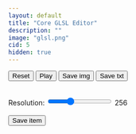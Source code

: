 ```yaml
---
layout: default
title: "Core GLSL Editor"
description: ""
image: "glsl.png"
cid: 5
hidden: true
---
```


<style>
input[type="text"] {
  margin: 8px 0;
}
input[type="range"] {
  accent-color: var(--md-sys-color-primary-container);
}
input[type="range"]:focus {
  outline: none;
}
#items {
  display: flex;
  flex-direction: column;
  gap: 8px;
}
#items .item {
  display: flex;
  flex-direction: row;
  width: 100%;
  height: 64px;
  padding: 8px;
  gap: 8px;
  outline: 1px solid var(--md-sys-color-outline-variant);
  border-radius: 16px;
}
#items .item .image {
  height: 100%;
  aspect-ratio: 1;
  border-radius: 8px;
}
#items .item .name {
  display: flex;
  align-items: center;
  max-width: 100%;
  margin: 0 auto;
  text-overflow: ellipsis;
  overflow: hidden;
  white-space: nowrap;
}
#items .item .open, #items .item .del, #items .item .btns {
  display: flex;
  justify-content: center;
  align-items: center;
  height: 100%;
  aspect-ratio: 1;
  user-select: none;
}
#items .item .open, #items .item .del {
  outline: 1px solid var(--md-sys-color-outline-variant);
  border-radius: 8px;
}
#items .item .btns {
  flex-direction: column;
  padding: 4px 0;
  gap: 4px;
}
#items .item .btns div {
  display: flex;
  justify-content: center;
  align-items: center;
  width: 100%;
  height: 100%;
  outline: 1px solid var(--md-sys-color-outline-variant);
}
#items .item .btns div:nth-child(1) {
  border-radius: 8px 8px 4px 4px;
}
#items .item .btns div:nth-child(2) {
  border-radius: 4px 4px 8px 8px;
}
</style>

<canvas width="256" height="256" class="canvas_1x1 pixelated"></canvas>
<button onclick="gl.time=0;gl.ctx.uniform1f(gl.tLoc,gl.time*0.001);gl.ctx.drawArrays(gl.ctx.TRIANGLE_STRIP,0,4);">Reset</button>
<button onclick="gl.pause=!gl.pause;this.innerText=gl.pause?'Play':'Stop'">Play</button>
<button id="save_img">Save img</button>
<button id="save_txt">Save txt</button>
<br>
<div id="editor"></div>
<div id="error" class="info-error"></div>
<br>
Resolution: <input id="res" type="range" min="7" max="10" step="1" value="8">
<span id="resv">256</span>
<br>
<br>
<button id="save_item">Save item</button>
<br>
<div id="items"></div>

<script src="./js/storage.js?{{site.time|date:'%s%N'}}"></script>
<script src="./js/highlighter.js?{{site.time|date:'%s%N'}}"></script>
<script src="./js/core_editor.js?{{site.time|date:'%s%N'}}"></script>
<script src="./js/offscreen.js?{{site.time|date:'%s%N'}}"></script>

<script>
"use strict";

const gl = {};

gl.canvas = document.querySelector("canvas");
gl.ctx = gl.canvas.getContext("webgl2",{ preserveDrawingBuffer:true });
gl.pg = gl.ctx.createProgram();
gl.vs = gl.ctx.createShader(gl.ctx.VERTEX_SHADER);
gl.fs = gl.ctx.createShader(gl.ctx.FRAGMENT_SHADER);
gl.ctx.attachShader(gl.pg,gl.vs);
gl.ctx.attachShader(gl.pg,gl.fs);

gl.VS = `#version 300 es
in vec4 p;

uniform vec3 r;

void main() {
  gl_PointSize = r.x;
  gl_Position = p;
}`;

gl.FS1 = `#version 300 es
precision highp float;
precision highp int;
out vec4 fragColor;

uniform vec3 r;
uniform float t;

#define f float
#define f2 vec2
#define f3 vec3
#define f4 vec4
#define i int
#define i2 ivec2
#define i3 ivec3
#define i4 ivec4
#define b bool
#define b2 bvec2
#define b3 bvec3
#define b4 bvec4
#define m mat2
#define m3 mat3
#define m4 mat4

#define d2r 3.14159265/180.0

float dither[16] = float[16](
  0.0,8.0,2.0,10.0,
  12.0,4.0,14.0,6.0,
  3.0,11.0,1.0,9.0,
  15.0,7.0,13.0,5.0
);

int palsh[96] = int[96](
  0,20,1,2,20,4,5,6,4,8,9,10,16,12,13,11,20,16,17,18,0,20,21,22,20,24,25,26,9,28,15,27,0,1,2,3,4,5,6,7,8,9,10,11,12,13,14,15,16,17,18,19,20,21,22,23,24,25,26,27,28,29,30,31,20,2,3,3,5,6,7,31,9,10,11,15,13,14,15,30,17,18,19,3,21,22,23,19,25,26,27,31,29,30,3,3
);

vec3 palette[32] = vec3[32](
  vec3( 29,  24,  38), vec3(139, 127, 176), vec3(195, 190, 229), vec3(255, 232, 233),
  vec3(101,  38,  78), vec3(160,  26,  61), vec3(222,  27,  69), vec3(242,  99, 123),
  vec3(139,  63,  57), vec3(187,  69,  49), vec3(239,  93,  14), vec3(255, 149,   0),
  vec3(  0, 160,  61), vec3( 18, 213,   0), vec3(180, 216,   0), vec3(255, 195,  31),
  vec3(  0, 110, 105), vec3(  0, 174, 133), vec3(  0, 218, 167), vec3( 79, 214, 255),
  vec3( 43,  39,  84), vec3( 60,  81, 175), vec3( 24, 136, 222), vec3(  0, 169, 225),
  vec3( 89,  60, 151), vec3(137,  68, 207), vec3(180,  74, 255), vec3(233,  89, 255),
  vec3(231, 135, 109), vec3(255, 186, 140), vec3(255, 239,  92), vec3(255, 156, 222)
);

float atan2( in float y, in float x){bool s = (abs(x) > abs(y));return mix(3.141592 / 2.0 - atan(x, y), atan(y, x), s)/6.283184;}

int min3(int x,int y,int z) {
  return min(min(x,y),z);
}
int max3(int x,int y,int z) {
  return max(max(x,y),z);
}
float min3(float x,float y,float z) {
  return min(min(x,y),z);
}
float max3(float x,float y,float z) {
  return max(max(x,y),z);
}

vec3 rotz(vec3 v,float s,float c) {
  return v*mat3(
    c,-s,0,
    s, c,0,
    0, 0,1
  );
}
vec3 roty(vec3 v,float s,float c) {
  return v*mat3(
     c,0,s,
     0,1,0,
    -s,0,c
  );
}
vec3 rotx(vec3 v,float s,float c) {
  return v*mat3(
    1,0, 0,
    0,c,-s,
    0,s, c
  );
}
`;
gl.FS2 = `void main() {
  fragColor = k();
}`;

const editor = new CoreEditor("#editor", { highlight: true , lang: "glsl" , value: `// name //
f4 k() {
  f2 v = gl_FragCoord.xy/r.xy;
  return vec4(v,0,1);
}` });

const fix_error_line = (error,offset) => {
  const nlines = error.split("\n").map((line) => {
    var m = line.match(/:(\d+)/);
    if (m) {
      return line.replace(m[1],(parseInt(m[1])+offset).toString());
    }
    return line;
  });
  return nlines.join("\n");
};

gl.setProgram = (fsrc) => {
  gl.ctx.shaderSource(gl.vs,gl.VS);
  gl.ctx.compileShader(gl.vs);
  gl.ctx.shaderSource(gl.fs,fsrc);
  gl.ctx.compileShader(gl.fs);
  gl.ctx.linkProgram(gl.pg);
  gl.ctx.validateProgram(gl.pg);
  if (!gl.ctx.getProgramParameter(gl.pg,gl.ctx.LINK_STATUS)) {
    let log = gl.ctx.getShaderInfoLog(gl.fs);
    gl.ctx.shaderSource(gl.vs,gl.VS);
    gl.ctx.compileShader(gl.vs);
    gl.ctx.shaderSource(gl.fs,gl.FSO);
    gl.ctx.compileShader(gl.fs);
    gl.ctx.linkProgram(gl.pg);
    gl.ctx.validateProgram(gl.pg);
    return fix_error_line(log,-gl.FS1.split("\n").length+1).slice(0,-1);
  } else {
    gl.FSO = fsrc;
    return ">";
  }
};

gl.update = () => {
  error.innerText = gl.setProgram(gl.FS1+editor.textarea.value+gl.FS2);
  gl.ctx.useProgram(gl.pg);
  gl.buffer = gl.ctx.createBuffer();
  gl.ctx.bindBuffer(gl.ctx.ARRAY_BUFFER,gl.buffer);
  gl.vertices = new Float32Array([
    -1.0, -1.0,
     1.0, -1.0,
    -1.0,  1.0,
     1.0,  1.0
  ]);
  gl.ctx.bufferData(gl.ctx.ARRAY_BUFFER, gl.vertices, gl.ctx.STATIC_DRAW);

  gl.pLoc = gl.ctx.getAttribLocation(gl.pg,"p");
  gl.ctx.enableVertexAttribArray(gl.pLoc);
  gl.ctx.vertexAttribPointer(gl.pLoc,2,gl.ctx.FLOAT,false,0,0);

  gl.tLoc = gl.ctx.getUniformLocation(gl.pg,"t");
  gl.rLoc = gl.ctx.getUniformLocation(gl.pg,"r");
  gl.ctx.uniform3f(gl.rLoc,gl.canvas.width,gl.canvas.height,gl.canvas.width/gl.canvas.height);
};

editor.textarea.addEventListener("input",()=>{
  gl.update();
  gl.ctx.uniform1f(gl.tLoc,gl.time*0.001);
  gl.ctx.drawArrays(gl.ctx.TRIANGLE_STRIP,0,4);
});
res.addEventListener("input",()=>{
  gl.canvas.width = gl.canvas.height = 2**res.value;
  resv.innerText = 2**res.value;
  gl.ctx.viewport(0,0,gl.canvas.width,gl.canvas.height);
  gl.ctx.uniform3f(gl.rLoc,gl.canvas.width,gl.canvas.height,gl.canvas.width/gl.canvas.height);
  gl.ctx.drawArrays(gl.ctx.TRIANGLE_STRIP,0,4);
});

let t_speed = 1;
gl.time = -1000;//-16.667;

gl.draw = () => {
  if (!gl.pause) {
    gl.time += 1000*t_speed;//16.667;
    gl.ctx.uniform1f(gl.tLoc,gl.time*0.001);
    gl.ctx.drawArrays(gl.ctx.TRIANGLE_STRIP,0,4);
  }
  requestAnimationFrame(gl.draw);
};

gl.update();
gl.draw();
gl.pause = true;
const storage = new Storage("nxrix-core_glsl","store");

window.onload = async () => {
  await storage.init();
  const data = await storage.get("files");
  window.files = JSON.parse(data)||[];
  update_items();
};

const delete_item = async (i) => {
  if (confirm("Are you sure you want to delete this?")) {
    if (i!=-1) {
      files.splice(i,1);
    }
    await storage.set("files",JSON.stringify(files));
    update_items();
  }
};

const open_item = async (i) => {
  if (confirm("Are you sure you want to open this?")) {
    editor.textarea.value = files[i];
    editor.resize();
    gl.update();
    gl.ctx.drawArrays(gl.ctx.TRIANGLE_STRIP,0,4);
  }
};

const move_item_up = async (i) => {
  if (i>0) {
    const item = files[i];
    files.splice(i,1);
    files.splice(i-1,0,item);
    await storage.set("files",JSON.stringify(files));
    update_items();
  }
};
const move_item_down = async (i) => {
  if (i<files.length-1) {
    const item = files[i];
    files.splice(i,1);
    files.splice(i+1,0,item);
    await storage.set("files",JSON.stringify(files));
    update_items();
  }
};

const sha256 = async (txt) => {
  const encoder = new TextEncoder();
  const data = encoder.encode(txt);
  const buffer = await crypto.subtle.digest("SHA-256",data);
  const arr = Array.from(new Uint8Array(buffer));
  return arr.map(b=>b.toString(16).padStart(2,"0")).join("");
}

const palette = [
  [0x1d,0x18,0x26],[0x8b,0x7f,0xb0],[0xc3,0xbe,0xe5],[0xff,0xe8,0xe9],
  [0x65,0x26,0x4e],[0xa0,0x1a,0x3d],[0xde,0x1b,0x45],[0xf2,0x63,0x7b],
  [0x8b,0x3f,0x39],[0xbb,0x45,0x31],[0xef,0x5d,0x0e],[0xff,0x95,0x00],
  [0x00,0xa0,0x3d],[0x12,0xd5,0x00],[0xb4,0xd8,0x00],[0xff,0xc3,0x1f],
  [0x00,0x6e,0x69],[0x00,0xae,0x85],[0x00,0xda,0xa7],[0x4f,0xd6,0xff],
  [0x2b,0x27,0x54],[0x3c,0x51,0xaf],[0x18,0x88,0xde],[0x00,0xa9,0xe1],
  [0x59,0x3c,0x97],[0x89,0x44,0xcf],[0xb4,0x4a,0xff],[0xe9,0x59,0xff],
  [0xe7,0x87,0x6d],[0xff,0xba,0x8c],[0xff,0xef,0x5c],[0xff,0x9c,0xde]
];

const gen_id = (w,h,seed) => {
  const c1s = [20, 1, 2, 5, 6, 7,31, 9,10,11,15,30,12,13,14,30,16,17,18,19,21,22,23,19,24,25,26,27,31,29];
  const c2s = [ 0,20, 1, 4, 5, 6, 7, 8, 9,10,11,15,16,12,13,14,20,16,17,18,20,21,22,23,20,24,25,26,27,28];
  let rseed = new Array(4).fill(0);
  for (let i=0;i<seed.length;i++) {
    rseed[i%4]=((rseed[i%4]<<5)-rseed[i%4])+seed.charCodeAt(i);
  }
  const rnd = (max) => {
    const t = rseed[0]^(rseed[0]<<11);
    rseed[0] = rseed[1];
    rseed[1] = rseed[2];
    rseed[2] = rseed[3];
    rseed[3] = (rseed[3]^(rseed[3]>>19)^t^(t>>8));
    return Math.floor((rseed[3]>>>0)/((1<<31)>>>0)*(max+1));
  }
  const rand = () => {
    const t = rseed[0]^(rseed[0]<<11);
    rseed[0] = rseed[1];
    rseed[1] = rseed[2];
    rseed[2] = rseed[3];
    rseed[3] = (rseed[3]^(rseed[3]>>19)^t^(t>>8));
    return (rseed[3]>>>0)/((1<<31)>>>0);
  }
  const data = new Uint8Array(w*h).fill(3);
  const o1 = rnd(30);
  const o2 = rnd(30);
  for (let i=0;i<w/2;i++) {
    for (let j=0;j<h-1;j++) {
      const n = rnd(1)?o1:o2;
      if (rand()>0.5) {
        data[i+j*w] = c1s[n];
        data[w-i-1+j*w] = c1s[n];
        data[i+j*w+w] = c2s[n];
        data[2*w-i-1+j*w] = c2s[n];
      }
    }
  }
  return data;
}

const ctx = new Offscreen(8,8);

const update_items = async () => {
  items.innerHTML = "";
  for (let i=0;i<files.length;i++) {
    const item = document.createElement("div");
    item.classList.add("item");
    const data = files[i];
    const hash = await sha256(data);
    ctx.set_rgb(gen_id(8,8,hash),palette);
    const img = document.createElement("img");
    img.classList.add("image");
    img.classList.add("pixelated");
    img.src = ctx.get();
    item.appendChild(img);
    
    const name = document.createElement("span");
    name.innerText = data.split("\n")[0];//+" "+hash.substr(0,4)+".."+hash.substr(-4);
    name.classList.add("name");
    item.appendChild(name);

    const open = document.createElement("div");
    open.innerHTML = "<svg xmlns=\"http://www.w3.org/2000/svg\" height=\"24px\" viewBox=\"0 -960 960 960\" width=\"24px\" fill=\"currentColor\"><path d=\"M160-160q-33 0-56.5-23.5T80-240v-480q0-33 23.5-56.5T160-800h240l80 80h320q33 0 56.5 23.5T880-640H447l-80-80H160v480l96-320h684L837-217q-8 26-29.5 41.5T760-160H160Zm84-80h516l72-240H316l-72 240Zm0 0 72-240-72 240Zm-84-400v-80 80Z\"/></svg>";
    open.setAttribute("onclick",`open_item("${i}")`);
    open.classList.add("open");
    item.appendChild(open);
  
    const del = document.createElement("div");
    del.innerHTML = "<svg xmlns=\"http://www.w3.org/2000/svg\" height=\"24px\" viewBox=\"0 -960 960 960\" width=\"24px\" fill=\"currentColor\"><path d=\"m256-200-56-56 224-224-224-224 56-56 224 224 224-224 56 56-224 224 224 224-56 56-224-224-224 224Z\"/></svg>";
    del.setAttribute("onclick",`delete_item(${i})`);
    del.classList.add("del");
    item.appendChild(del);

    const btns = document.createElement("div");
    btns.classList.add("btns");
    
    const btn_up = document.createElement("div");
    btn_up.innerText = "▲";
    btn_up.setAttribute("onclick",`move_item_up(${i})`);
    btns.appendChild(btn_up);

    const btn_down = document.createElement("div");
    btn_down.innerText = "▼";
    btn_down.setAttribute("onclick",`move_item_down(${i})`);
    btns.appendChild(btn_down);

    item.appendChild(btns);

    items.appendChild(item); 
  }
};

save_item.onclick = async () => {
  files.push(editor.textarea.value);
  await storage.set("files",JSON.stringify(files));
  update_items();
};

save_img.onclick = () => {
  const downloadLink = document.createElement("a");
  downloadLink.href = gl.canvas.toDataURL();
  downloadLink.download = "core-glsl-"+Math.random()+".png";
  downloadLink.click();
};

save_txt.onclick = () => {
  const blob = new Blob([editor.textarea.value],{type:"text/plain"});
  const url = URL.createObjectURL(blob);
  const downloadLink = document.createElement("a");
  downloadLink.href = url;
  downloadLink.download = "core-glsl-"+Math.random()+".txt";
  downloadLink.click();
  URL.revokeObjectURL(url);
};

</script>